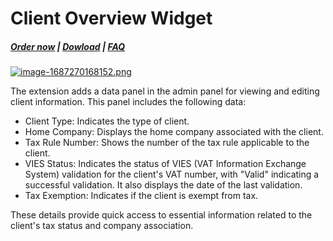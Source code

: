 # Client Overview Widget

#####  [Order now](https://puqcloud.com/whmcs-addon-puq-customization.php) | [Dowload](https://download.puqcloud.com/WHMCS/addons/PUQ-Customization/) | [FAQ](https://faq.puqcloud.com/)

[![image-1687270168152.png](https://doc.puq.info/uploads/images/gallery/2023-06/scaled-1680-/image-1687270168152.png)](https://doc.puq.info/uploads/images/gallery/2023-06/image-1687270168152.png)

The extension adds a data panel in the admin panel for viewing and editing client information. This panel includes the following data:

- Client Type: Indicates the type of client.
- Home Company: Displays the home company associated with the client.
- Tax Rule Number: Shows the number of the tax rule applicable to the client.
- VIES Status: Indicates the status of VIES (VAT Information Exchange System) validation for the client's VAT number, with "Valid" indicating a successful validation. It also displays the date of the last validation.
- Tax Exemption: Indicates if the client is exempt from tax.

These details provide quick access to essential information related to the client's tax status and company association.